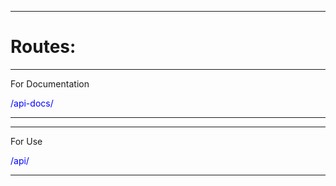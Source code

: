 <hr>

<h1>Routes:</h1>

<hr>

<p>For Documentation</p>
 <span style="color: blue;">/api-docs/</span>
 
<hr>

<hr>
<p>For Use</p>
 <span style="color: blue;">/api/</span>

<hr>
